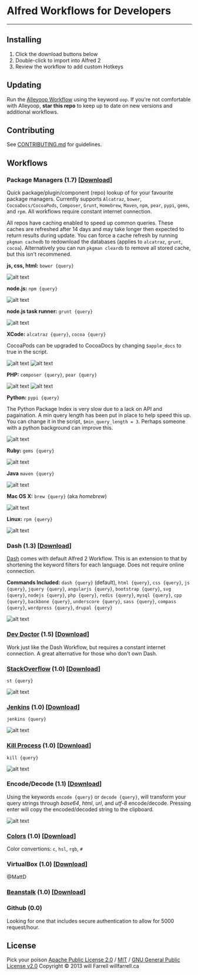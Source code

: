 # Alfred Workflows for Developers

***

## Installing
1. Click the download buttons below
2. Double-click to import into Alfred 2
3. Review the workflow to add custom Hotkeys

## Updating
Run the [Alleyoop Workflow](http://www.alfredforum.com/topic/1582-alleyoop-update-alfred-workflows/) using the keyword `oop`. If you're not comfortable with Alleyoop, **star this repo** to keep up to date on new versions and additional workflows.

## Contributing
See [CONTRIBUTING.md](https://github.com/willfarrell/alfred-workflows/blob/master/CONTRIBUTING.md) for guidelines.

## Workflows
### Package Managers (1.7) [[Download](https://raw.github.com/willfarrell/alfred-workflows/master/Package%20Managers.alfredworkflow)]
Quick package/plugin/component (repo) lookup of for your favourite package managers. Currently supports `Alcatraz`, `bower`, `CocoaDocs/CocoaPods`, `Composer`, `Grunt`, `Homebrew`, `Maven`, `npm`, `pear`, `pypi`, `gems`, and `rpm`. All workflows require constant internet connection.

All repos have caching enabled to speed up common queries. These caches are refreshed after 14 days and may take longer then expected to return results during update. You can force a cache refresh by running `pkgman cachedb` to redownload the databases (applies to `alcatraz`, `grunt`, `cocoa`). Alternatively you can run `pkgman cleardb` to remove all stored cache, but this isn't recommened.

**js, css, html:** `bower {query}`

![alt text][bower]

**node.js:** `npm {query}`

![alt text][npm]

**node.js task runner:** `grunt {query}`

![alt text][grunt]

**XCode:** `alcatraz {query}`, `cocoa {query}`

CocoaPods can be upgraded to CocoaDocs by changing `$apple_docs` to true in the script.

![alt text][alcatraz]
![alt text][cocoa]

**PHP:** `composer {query}`, `pear {query}`

![alt text][composer]
![alt text][pear]

**Python:** `pypi {query}`

The Python Package Index is very slow due to a lack on API and pagaination. A min query length has been put in place to help speed this up. You can change it in the script, `$min_query_length = 3`. Perhaps someone with a python background can improve this.

![alt text][pypi]

**Ruby:** `gems {query}`

![alt text][gems]

**Java** `maven {query}`

![alt text][maven]

**Mac OS X:** `brew {query}` (aka *homebrew*)

![alt text][brew]

**Linux:** `rpm {query}`

![alt text][rpm]

### Dash (1.3) [[Download](https://raw.github.com/willfarrell/alfred-workflows/master/Dash.alfredworkflow)]
[Dash](http://kapeli.com/) comes with default Alfred 2 Workflow. This is an extension to that by shortening the keyword filters for each language. Does not require online connection.

**Commands Included:** `dash {query}` (default), `html {query}`, `css {query}`, `js {query}`, `jquery {query}`, `angularjs {query}`, `bootstrap {query}`, `svg {query}`, `nodejs {query}`, `php {query}`, `redis {query}`, `mysql {query}`, `cpp {query}`, `backbone {query}`, `underscore {query}`, `sass {query}`, `compass {query}`, `wordpress {query}`, `drupal {query}`

![alt text][dash]

### [Dev Doctor](http://wemakeawesomesh.it/alfred-dev-doctor/) (1.5) [[Download](https://github.com/sydlawrence/alfred-dev-doctor)]
Work just like the Dash Workflow, but requires a constant internet connection. A great alternative for those who don't own Dash.

### [StackOverflow](https://github.com/tzarskyz/Alfred-1) (1.0) [[Download](https://github.com/tzarskyz/Alfred-1/blob/master/stackoverflow.alfredworkflow?raw=true)]

`st {query}`

![alt text][st]

### [Jenkins](https://github.com/jeroenseegers/alfred-jenkins-workflow) (1.0) [[Download](https://github.com/jeroenseegers/alfred-jenkins-workflow/raw/master/Jenkins.alfredworkflow)]

`jenkins {query}`

![alt text][jenkins]

### [Kill Process](https://github.com/nathangreenstein/alfred-process-killer) (1.0)  [[Download](https://github.com/nathangreenstein/alfred-process-killer/raw/master/Kill%20Process.alfredworkflow)]

`kill {query}`

![alt text][kill]

### Encode/Decode (1.1) [[Download](https://raw.github.com/willfarrell/alfred-workflows/master/encode-decode.alfredworkflow)]
Using the keywords `encode {query}` or `decode {query}`, will transform your query strings through *base64*, *html*, *url*, and *utf-8* encode/decode. Pressing enter will copy the encoded/decoded string to the clipboard.

![alt text][encode]

### [Colors](https://github.com/TylerEich/Alfred-Extras) (1.0) [[Download](https://github.com/TylerEich/Alfred-Extras/blob/master/Workflows/Colors.alfredworkflow)]
Color convertions: `c`, `hsl`, `rgb`, `#`

### VirtualBox (1.0) [[Download](https://www.dropbox.com/s/51pyuuj051pydn2/VirtualBox.alfredworkflow)]
@MattD

### [Beanstalk](https://github.com/Leenug/Alfred-Beanstalk) (1.0) [[Download](https://github.com/Leenug/Alfred-Beanstalk/blob/master/Beanstalk.alfredworkflow?raw=true)]


### Github (0.0)
Looking for one that includes secure authentication to allow for 5000 request/hour.

## License
Pick your poison [Apache Public License 2.0](http://www.apache.org/licenses/LICENSE-2.0.html) / [MIT](http://opensource.org/licenses/MIT) / [GNU General Public License v2.0](http://www.gnu.org/licenses/gpl-2.0.html) Copyright © 2013 will Farrell willfarrell.ca



[alcatraz]: ./Screenshots/alcatraz.png "Sample alcatraz result"
[bower]: ./Screenshots/bower.png "Sample bower result"
[brew]: ./Screenshots/brew.png "Sample brew result"
[cocoa]: ./Screenshots/cocoa.png "Sample cocoa result"
[composer]: ./Screenshots/composer.png "Sample composer result"
[gems]: ./Screenshots/gems.png "Sample gems result"
[grunt]: ./Screenshots/grunt.png "Sample grunt result"
[maven]: ./Screenshots/maven.png "Sample maven result"
[npm]: ./Screenshots/npm.png "Sample npm result"
[pear]: ./Screenshots/pear.png "Sample pear result"
[pypi]: ./Screenshots/pypi.png "Sample pypi result"
[rpm]: ./Screenshots/rpm.png "Sample rpm result"
[ruby]: ./Screenshots/ruby.png "Sample ruby result"

[dash]: ./Screenshots/dash.png  "Sample dash result"

[st]: ./Screenshots/st.png "Sample StackOverflow result"

[jenkins]: https://github.com/jeroenseegers/alfred-jenkins-workflow/raw/master/alfred-jenkins-workflow-screenshot.png "Sample jenkins result"

[kill]: https://github.com/nathangreenstein/alfred-process-killer/raw/master/screenshot1.png "Sample kill result"

[encode]: ./Screenshots/encode.png  "Sample encode result"
